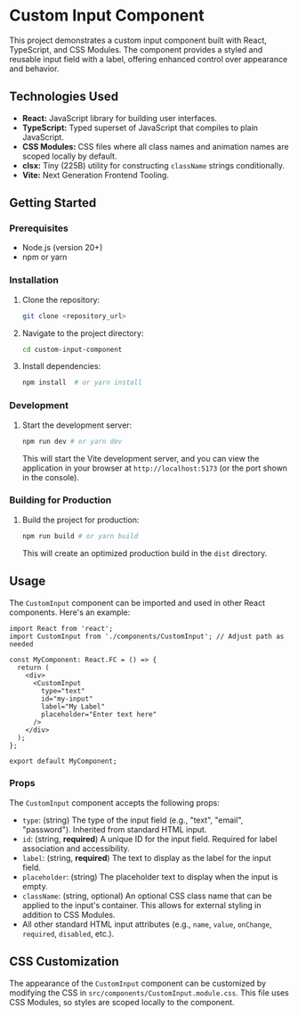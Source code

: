 # Custom Input Component

This project demonstrates a custom input component built with React, TypeScript, and CSS Modules. The component provides a styled and reusable input field with a label, offering enhanced control over appearance and behavior.

## Technologies Used

*   **React:** JavaScript library for building user interfaces.
*   **TypeScript:** Typed superset of JavaScript that compiles to plain JavaScript.
*   **CSS Modules:** CSS files where all class names and animation names are scoped locally by default.
*   **clsx:** Tiny (225B) utility for constructing `className` strings conditionally.
*   **Vite:** Next Generation Frontend Tooling.

## Getting Started

### Prerequisites

*   Node.js (version 20+)
*   npm or yarn

### Installation

1.  Clone the repository:

    ```bash
    git clone <repository_url>
    ```

2.  Navigate to the project directory:

    ```bash
    cd custom-input-component
    ```

3.  Install dependencies:

    ```bash
    npm install  # or yarn install
    ```

### Development

1.  Start the development server:

    ```bash
    npm run dev # or yarn dev
    ```

    This will start the Vite development server, and you can view the application in your browser at `http://localhost:5173` (or the port shown in the console).

### Building for Production

1.  Build the project for production:

    ```bash
    npm run build # or yarn build
    ```

    This will create an optimized production build in the `dist` directory.

## Usage

The `CustomInput` component can be imported and used in other React components. Here's an example:

```tsx
import React from 'react';
import CustomInput from './components/CustomInput'; // Adjust path as needed

const MyComponent: React.FC = () => {
  return (
    <div>
      <CustomInput
        type="text"
        id="my-input"
        label="My Label"
        placeholder="Enter text here"
      />
    </div>
  );
};

export default MyComponent;
```

### Props

The `CustomInput` component accepts the following props:

*   `type`: (string) The type of the input field (e.g., "text", "email", "password"). Inherited from standard HTML input.
*   `id`: (string, **required**) A unique ID for the input field.  Required for label association and accessibility.
*   `label`: (string, **required**) The text to display as the label for the input field.
*   `placeholder`: (string) The placeholder text to display when the input is empty.
*   `className`: (string, optional)  An optional CSS class name that can be applied to the input's container.  This allows for external styling in addition to CSS Modules.
*   All other standard HTML input attributes (e.g., `name`, `value`, `onChange`, `required`, `disabled`, etc.).

## CSS Customization

The appearance of the `CustomInput` component can be customized by modifying the CSS in `src/components/CustomInput.module.css`. This file uses CSS Modules, so styles are scoped locally to the component.
